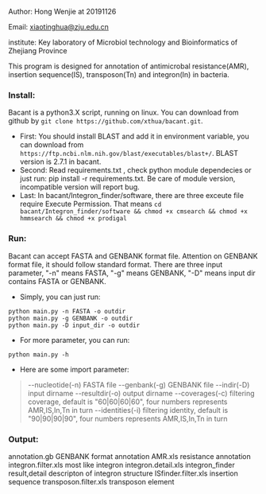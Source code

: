 Author:     Hong Wenjie at 20191126

Email:      xiaotinghua@zju.edu.cn

institute:  Key laboratory of Microbiol technology and Bioinformatics of Zhejiang Province

This program is designed for annotation of antimicrobal resistance(AMR), insertion sequence(IS), transposon(Tn) and integron(In) in bacteria.

### Install:
Bacant is a python3.X script, running on linux. You can download from github by `git clone https://github.com/xthua/bacant.git`.
* First:
  You should install BLAST and add it in environment variable, you can download from `https://ftp.ncbi.nlm.nih.gov/blast/executables/blast+/`.
  BLAST version is 2.7.1 in bacant.
* Second:
  Read requirements.txt , check python module dependecies or just run: pip install -r requirements.txt.
  Be care of module version, incompatible version will report bug.
* Last:
  In bacant/Integron_finder/software, there are three exceute file require Execute Permission.
  That means `cd bacant/Integron_finder/software && chmod +x cmsearch && chmod +x hmmsearch && chmod +x prodigal`


### Run:
Bacant can accept FASTA and GENBANK format file. Attention on GENBANK format file, it should follow standard format.
There are three input parameter, "-n" means FASTA, "-g" means GENBANK, "-D" means input dir contains FASTA or GENBANK.
* Simply, you can just run:
```
python main.py -n FASTA -o outdir
python main.py -g GENBANK -o outdir
python main.py -D input_dir -o outdir
```
* For more parameter, you can run:
```
python main.py -h
```
* Here are some import parameter:
> --nucleotide(-n) FASTA file
> --genbank(-g)    GENBANK file
> --indir(-D)      input dirname
> --resultdir(-o)  output dirname
> --coverages(-c)  filtering coverage, default is "60|60|60|60", four numbers represents AMR,IS,In,Tn in turn
> --identities(-i) filtering identity, default is "90|90|90|90", four numbers represents AMR,IS,In,Tn in turn

      
### Output:
  annotation.gb           GENBANK format annotation
  AMR.xls                 resistance annotation
  integron.filter.xls     most like integron
  integron.detail.xls     integron_finder result,detail descripton of integron structure
  ISfinder.filter.xls     insertion sequence
  transposon.filter.xls   transposon element
